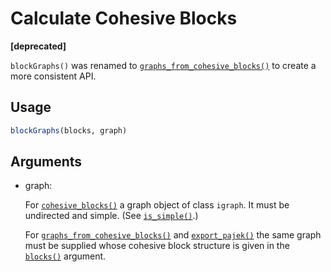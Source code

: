 # Calculate Cohesive Blocks

**\[deprecated\]**

`blockGraphs()` was renamed to
[`graphs_from_cohesive_blocks()`](https://r.igraph.org/reference/cohesive_blocks.md)
to create a more consistent API.

## Usage

``` r
blockGraphs(blocks, graph)
```

## Arguments

- graph:

  For
  [`cohesive_blocks()`](https://r.igraph.org/reference/cohesive_blocks.md)
  a graph object of class `igraph`. It must be undirected and simple.
  (See [`is_simple()`](https://r.igraph.org/reference/simplify.md).)

  For
  [`graphs_from_cohesive_blocks()`](https://r.igraph.org/reference/cohesive_blocks.md)
  and
  [`export_pajek()`](https://r.igraph.org/reference/cohesive_blocks.md)
  the same graph must be supplied whose cohesive block structure is
  given in the
  [`blocks()`](https://r.igraph.org/reference/cohesive_blocks.md)
  argument.
